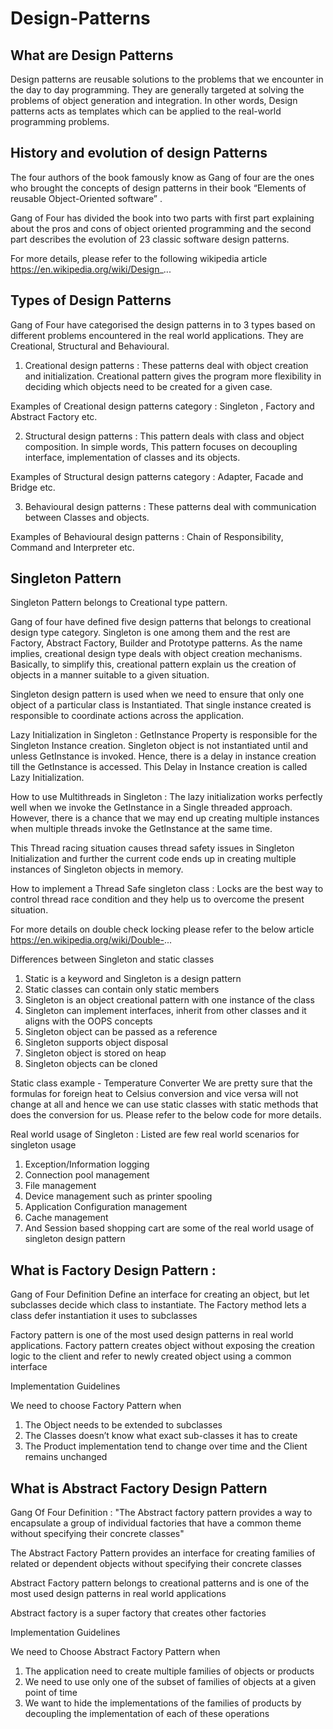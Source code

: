 # Design-Patterns

## What are Design Patterns 
Design patterns are reusable solutions to the problems that we encounter in the day to day programming. They are generally targeted at solving the problems of object generation and integration. In other words, Design patterns acts as templates which can be applied to the real-world programming problems.

## History and evolution of design Patterns
The four authors of the book famously know as Gang of four are the ones who brought the concepts of design patterns in their book “Elements of reusable Object-Oriented software” . 
 
Gang of Four has divided the book into two parts with first part explaining about the pros and cons of object oriented programming and the second part describes the evolution of 23 classic software design patterns.
 
For more details, please refer to the following wikipedia article
https://en.wikipedia.org/wiki/Design_...


## Types of Design Patterns
Gang of Four have categorised the design patterns in to 3 types based on different problems encountered in the real world applications. They are Creational, Structural and Behavioural.
 
1. Creational design patterns : These patterns deal with object creation and initialization. Creational pattern gives the program more flexibility in deciding which objects need to be created for a given case.
 
 Examples of Creational design patterns category : Singleton , Factory and Abstract Factory etc.

2. Structural design patterns : This pattern deals with class and object composition. In simple words, This pattern focuses on decoupling interface, implementation of classes and its objects. 

  Examples of Structural design patterns category : Adapter,  Facade and Bridge etc.

3. Behavioural design patterns : These patterns deal with communication between Classes and objects. 

  Examples of Behavioural design patterns : Chain of Responsibility, Command and Interpreter etc.
 


## Singleton Pattern
Singleton Pattern belongs to Creational type pattern.  

Gang of four have defined five design patterns that belongs to creational design type category. Singleton is one among them and the rest are Factory, Abstract Factory, Builder and Prototype patterns. As the name implies, creational design type deals with object creation mechanisms. Basically, to simplify this, creational pattern explain us the creation of objects in a manner suitable to a given situation. 

Singleton design pattern is used when we need to ensure that only one object of a particular class is Instantiated. That single instance created is responsible to coordinate actions across the application.


Lazy Initialization in Singleton : GetInstance Property is responsible for the Singleton Instance creation. Singleton object is not instantiated until and unless GetInstance is invoked. Hence, there is a delay in instance creation till the GetInstance is accessed.
This Delay in Instance creation is called Lazy Initialization. 

How to use Multithreads in Singleton : The lazy initialization works perfectly well when we invoke the GetInstance in a Single threaded approach. However, there is a chance that we may end up creating multiple instances when multiple threads invoke the GetInstance at the same time.

This Thread racing situation causes thread safety issues in Singleton Initialization and further the current code ends up in creating multiple instances of Singleton objects in memory.


How to implement a Thread Safe singleton class : Locks are the best way to control thread race condition and they help us to overcome the present situation. 

For more details on double check locking please refer to the below article
https://en.wikipedia.org/wiki/Double-... 


Differences between Singleton and static classes
1. Static is a keyword and Singleton is a design pattern
2. Static classes can contain only static members
3. Singleton is an object creational pattern with one instance of the class
4. Singleton can implement interfaces, inherit from other classes and it aligns with the OOPS concepts
5. Singleton object can be passed as a reference
6. Singleton supports object disposal
7. Singleton object is stored on heap
8. Singleton objects can be cloned

Static class example - Temperature Converter 
We are pretty sure that the formulas for foreign heat to Celsius conversion and vice versa will not change at all and hence we can use static classes with static methods that does the conversion for us. Please refer to the below code for more details.

Real world usage of Singleton : Listed are few real world scenarios for singleton usage
1. Exception/Information logging
2. Connection pool management 
3. File management
4. Device management such as printer spooling
5. Application Configuration management
6. Cache management
7. And Session based shopping cart are some of the real world usage of singleton design pattern


## What is Factory Design Pattern : 

Gang of Four Definition 
Define an interface for creating an object, but let subclasses decide which class to instantiate. The Factory method lets a class defer instantiation it uses to subclasses

Factory pattern is one of the most used design patterns in real world applications. Factory pattern creates object without exposing the creation logic to the client and refer to newly created object using a common interface

Implementation Guidelines

We need to choose Factory Pattern when
1. The Object needs to be extended to subclasses
2. The Classes doesn’t know what exact sub-classes it has to create
3. The Product implementation tend to change over time and the Client remains unchanged


## What is Abstract Factory Design Pattern
 
Gang Of Four Definition : "The Abstract factory pattern provides a way to encapsulate a group of individual factories that have a common theme without specifying their concrete classes"

The Abstract Factory Pattern provides an interface for creating families of related or dependent objects without specifying their concrete classes

Abstract Factory pattern belongs to creational patterns and is one of the most used design patterns in real world applications

Abstract factory is a super factory that creates other factories

Implementation Guidelines

We need to Choose Abstract Factory Pattern when
1. The application need to create multiple families of objects or products
2. We need to use only one of the subset of families of objects at a given point of time
3. We want to hide the implementations of the families of products by decoupling the implementation of each of these operations
